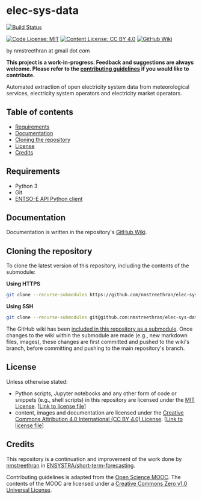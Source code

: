 # elec-sys-data <!-- omit in toc -->

[![Build Status](https://travis-ci.com/nmstreethran/elec-sys-data.svg?branch=master)](https://travis-ci.com/nmstreethran/elec-sys-data)

<!-- start licence badges -->
[![Code License: MIT](https://img.shields.io/badge/Code%20License-MIT-yellow.svg?style=flat-square)](https://opensource.org/licenses/MIT)
[![Content License: CC BY 4.0](https://img.shields.io/badge/Content%20License-CC%20BY%204.0-blue.svg?style=flat-square)](https://creativecommons.org/licenses/by/4.0/)
[![GitHub Wiki](https://img.shields.io/badge/-GitHub%20Wiki-green.svg?style=flat-square&logo=github&labelColor=black)](https://github.com/nmstreethran/elec-sys-data/wiki)
<!-- end license badges -->

by nmstreethran at gmail dot com

**This project is a work-in-progress. Feedback and suggestions are always welcome. Please refer to the [contributing guidelines](CONTRIBUTING.md) if you would like to contribute.**

Automated extraction of open electricity system data from meteorological services, electricity system operators and electricity market operators.

## Table of contents <!-- omit in toc -->
- [Requirements](#requirements)
- [Documentation](#documentation)
- [Cloning the repository](#cloning-the-repository)
- [License](#license)
- [Credits](#credits)

## Requirements

* Python 3
* Git
* [ENTSO-E API Python client](https://github.com/EnergieID/entsoe-py)

## Documentation

Documentation is written in the repository's [GitHub Wiki](https://github.com/nmstreethran/elec-sys-data/wiki).

## Cloning the repository

To clone the latest version of this repository, including the contents of the submodule:

**Using HTTPS**

```sh
git clone --recurse-submodules https://github.com/nmstreethran/elec-sys-data.git
```

**Using SSH**

```sh
git clone --recurse-submodules git@github.com:nmstreethran/elec-sys-data.git
```

The GitHub wiki has been [included in this repository as a submodule](https://brendancleary.com/2013/03/08/including-a-github-wiki-in-a-repository-as-a-submodule/). Once changes to the wiki within the submodule are made (e.g., new markdown files, images), these changes are first committed and pushed to the wiki's branch, before committing and pushing to the main repository's branch.

## License

Unless otherwise stated:

- Python scripts, Jupyter notebooks and any other form of code or snippets (e.g., shell scripts) in this repository are licensed under the [MIT License](https://opensource.org/licenses/MIT). [[Link to license file](license/LICENSE_code.md)]
- content, images and documentation are licensed under the [Creative Commons Attribution 4.0 International (CC BY 4.0) License](https://creativecommons.org/licenses/by/4.0/). [[Link to license file](license/LICENSE_content.md)]

## Credits

This repository is a continuation and improvement of the work done by [nmstreethran](https://github.com/nmstreethran) in [ENSYSTRA/short-term-forecasting](https://github.com/ENSYSTRA/short-term-forecasting).

Contributing guidelines is adapted from the [Open Science MOOC](https://github.com/OpenScienceMOOC/Module-5-Open-Research-Software-and-Open-Source).
The contents of the MOOC are licensed under a [Creative Commons Zero v1.0 Universal License](https://creativecommons.org/publicdomain/zero/1.0/).
